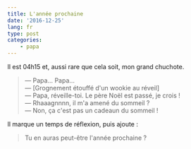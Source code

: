 ```yaml
---
title: L'année prochaine
date: '2016-12-25'
lang: fr
type: post
categories:
    - papa
---
```


Il est 04h15 et, aussi rare que cela soit, mon grand chuchote.

<!-- more -->

> — Papa… Papa…  
> — [Grognement étouffé d'un wookie au réveil]  
> — Papa, réveille-toi. Le père Noël est passé, je crois !  
> — Rhaaagnnnn, il m'a amené du sommeil ?  
> — Non, ça c'est pas un cadeaun du sommeil !

Il marque un temps de réflexion, puis ajoute :

> Tu en auras peut-être l'année prochaine ?